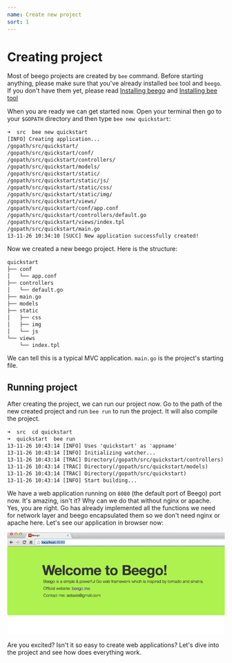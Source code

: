 ```yaml
---
name: Create new project
sort: 1
---
```


# Creating project

Most of beego projects are created by `bee` command. Before starting anything, please make sure that you've already installed `bee` tool and `beego`. If you don't have them yet, please read [Installing beego](../install) and [Installing bee tool](../install/bee.md)

When you are ready we can get started now. Open your terminal then go to your `$GOPATH` directory and then type `bee new quickstart`:

	➜  src  bee new quickstart
	[INFO] Creating application...
	/gopath/src/quickstart/
	/gopath/src/quickstart/conf/
	/gopath/src/quickstart/controllers/
	/gopath/src/quickstart/models/
	/gopath/src/quickstart/static/
	/gopath/src/quickstart/static/js/
	/gopath/src/quickstart/static/css/
	/gopath/src/quickstart/static/img/
	/gopath/src/quickstart/views/
	/gopath/src/quickstart/conf/app.conf
	/gopath/src/quickstart/controllers/default.go
	/gopath/src/quickstart/views/index.tpl
	/gopath/src/quickstart/main.go
	13-11-26 10:34:10 [SUCC] New application successfully created!
	
Now we created a new beego project. Here is the structure:

	quickstart
	├── conf
	│   └── app.conf
	├── controllers
	│   └── default.go
	├── main.go
	├── models
	├── static
	│   ├── css
	│   ├── img
	│   └── js
	└── views
	    └── index.tpl	

We can tell this is a typical MVC application. `main.go` is the project's starting file.

## Running project

After creating the project, we can run our project now. Go to the path of the new created project and run `bee run` to run the project. It will also compile the project.

	➜  src  cd quickstart
	➜  quickstart  bee run
	13-11-26 10:43:14 [INFO] Uses 'quickstart' as 'appname'
	13-11-26 10:43:14 [INFO] Initializing watcher...
	13-11-26 10:43:14 [TRAC] Directory(/gopath/src/quickstart/controllers)
	13-11-26 10:43:14 [TRAC] Directory(/gopath/src/quickstart/models)
	13-11-26 10:43:14 [TRAC] Directory(/gopath/src/quickstart)
	13-11-26 10:43:14 [INFO] Start building...

We have a web application running on `8080` (the default port of Beego) port now. It's amazing, isn't it? Why can we do that without nginx or apache. Yes, you are right. Go has already implemented all the functions we need for network layer and beego encapsulated them so we don't need nginx or apache here. Let's see our application in browser now:

![](../images/beerun.png)

Are you excited? Isn't it so easy to create web applications? Let's dive into the project and see how does everything work.
